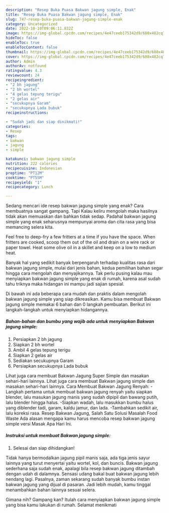 ```yaml
---
description: "Resep Buka Puasa Bakwan jagung simple, Enak"
title: "Resep Buka Puasa Bakwan jagung simple, Enak"
slug: 747-resep-buka-puasa-bakwan-jagung-simple-enak
category: Uncategorized
date: 2022-10-10T09:06:11.832Z
image: https://img-global.cpcdn.com/recipes/4e47ceeb175342d9/680x482cq70/bakwan-jagung-simple-foto-resep-utama.jpg
hideToc: false
enableToc: true
enableTocContent: false
thumbnail: https://img-global.cpcdn.com/recipes/4e47ceeb175342d9/680x482cq70/bakwan-jagung-simple-foto-resep-utama.jpg
cover: https://img-global.cpcdn.com/recipes/4e47ceeb175342d9/680x482cq70/bakwan-jagung-simple-foto-resep-utama.jpg
author: Admin
authorAv: notfound
ratingvalue: 4.3
reviewcount: 24
recipeingredient:
- "2 bh jagung"
- "2 bh wortel"
- "4 gelas tepung terigu"
- "2 gelas air"
- "secukupnya Garam"
- "secukupnya Lada bubuk"
recipeinstructions:

- "Sudah jadi dan siap dinikmati!"
categories:
- Resep
tags:
- bakwan
- jagung
- simple

katakunci: bakwan jagung simple 
nutrition: 222 calories
recipecuisine: Indonesian
preptime: "PT12M"
cooktime: "PT55M"
recipeyield: "1"
recipecategory: Lunch

---
```



Sedang mencari ide resep bakwan jagung simple yang enak? Cara membuatnya sangat gampang. Tapi Kalau keliru mengolah maka hasilnya tidak akan memuaskan dan bahkan tidak sedap. Padahal bakwan jagung simple yang enak seharusnya mempunyai aroma dan cita rasa yang bisa memancing selera kita.


Feel free to deep-fry a few fritters at a time if you have the space. When fritters are cooked, scoop them out of the oil and drain on a wire rack or paper towel. Heat some olive oil in a skillet and keep on a low to medium heat.

Banyak hal yang sedikit banyak berpengaruh terhadap kualitas rasa dari bakwan jagung simple, mulai dari jenis bahan, kedua pemilihan bahan segar hingga cara mengolah dan menyajikannya. Tak perlu pusing kalau mau menyiapkan bakwan jagung simple yang enak di rumah, karena asal sudah tahu triknya maka hidangan ini mampu jadi sajian spesial.


Di bawah ini ada beberapa cara mudah dan praktis dalam mengolah bakwan jagung simple yang siap dikreasikan. Kamu bisa membuat Bakwan jagung simple memakai 6 bahan dan 0 langkah pembuatan. Berikut ini langkah-langkah untuk menyiapkan hidangannya.

<!--inarticleads1-->

##### Bahan-bahan dan bumbu yang wajib ada untuk menyiapkan Bakwan jagung simple:

1. Persiapkan 2 bh jagung
1. Siapkan 2 bh wortel
1. Ambil 4 gelas tepung terigu
1. Siapkan 2 gelas air
1. Sediakan secukupnya Garam
1. Persiapkan secukupnya Lada bubuk


Lihat juga cara membuat Bakwan Jagung Super Simple dan masakan sehari-hari lainnya. Lihat juga cara membuat Bakwan jagung simple dan masakan sehari-hari lainnya. Cara Membuat Bakwan Jagung Renyah: -Langkah pertama untuk membuat bakwan jagung renyah yaitu siapkan blender, lalu masukan jagung manis yang sudah dipipil dan bawang putih, lalu blender hingga halus. -Siapkan wadah, lalu masukkan bumbu halus yang diblender tadi, garam, kaldu jamur, dan lada. -Tambahkan sedikit air, lalu koreksi rasa. Resep Bakwan Jagung, Salah Satu Solusi Masalah Food Waste Ada alasan mengapa kamu harus mencoba resep bakwan jagung simple versi Masak Apa Hari Ini. 

<!--inarticleads2-->

##### Instruksi untuk membuat Bakwan jagung simple:


1. Selesai dan siap dihidangkan!

Tidak hanya bermodalkan jagung pipil manis saja, ada tiga jenis sayur lainnya yang turut menyertai yaitu wortel, kol, dan buncis. Bakwan jagung sederhana saja sudah enak, apalagi bila resep bakwan jagung ditambah dengan udah di dalamnya. Sensasi udang bakal buat bakwan jagung lebih nendang lagi. Pasalnya, zaman sekarang sudah banyak bumbu instan bakwan jagung yang dijual di pasaran. Jadi lebih mudah, kamu tinggal menambahkan bahan lainnya sesuai selera. 

Gimana nih? Gampang kan? Itulah cara menyiapkan bakwan jagung simple yang bisa kamu lakukan di rumah. Selamat menikmati
